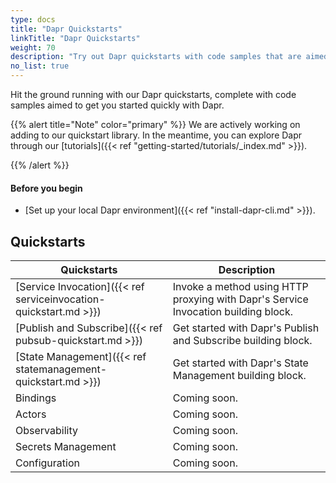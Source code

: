 ```yaml
---
type: docs
title: "Dapr Quickstarts"
linkTitle: "Dapr Quickstarts"
weight: 70
description: "Try out Dapr quickstarts with code samples that are aimed to get you started quickly with Dapr"
no_list: true
---
```


Hit the ground running with our Dapr quickstarts, complete with code samples aimed to get you started quickly with Dapr.

{{% alert title="Note" color="primary" %}}
 We are actively working on adding to our quickstart library. In the meantime, you can explore Dapr through our [tutorials]({{< ref "getting-started/tutorials/_index.md" >}}).

{{% /alert %}}

#### Before you begin

- [Set up your local Dapr environment]({{< ref "install-dapr-cli.md" >}}).

## Quickstarts

| Quickstarts | Description |
| ----------- | ----------- |
| [Service Invocation]({{< ref serviceinvocation-quickstart.md >}}) | Invoke a method using HTTP proxying with Dapr's Service Invocation building block. |
| [Publish and Subscribe]({{< ref pubsub-quickstart.md >}}) | Get started with Dapr's Publish and Subscribe building block. |
| [State Management]({{< ref statemanagement-quickstart.md >}})   | Get started with Dapr's State Management building block. |
| Bindings           | Coming soon. |
| Actors             | Coming soon. |
| Observability      | Coming soon. |
| Secrets Management | Coming soon. |
| Configuration      | Coming soon. |